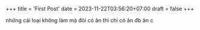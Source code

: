 +++
title = 'First Post'
date = 2023-11-22T03:56:20+07:00
draft = false
+++

những cái loại không làm mà đòi có ăn thì chỉ có ăn đb ăn c